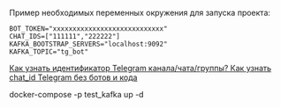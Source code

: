 Пример необходимых переменных окружения для запуска проекта:

```
BOT_TOKEN="xxxxxxxxxxxxxxxxxxxxxxxxxxxx"
CHAT_IDS=["111111","222222"]
KAFKA_BOOTSTRAP_SERVERS="localhost:9092"
KAFKA_TOPIC="tg_bot"
```

[Как узнать идентификатор Telegram канала/чата/группы? Как узнать chat_id Telegram без ботов и кода](https://pikabu.ru/story/kak_uznat_identifikator_telegram_kanalachatagruppyi_kak_uznat_chat_id_telegram_bez_botov_i_koda_11099278)


docker-compose -p test_kafka up -d